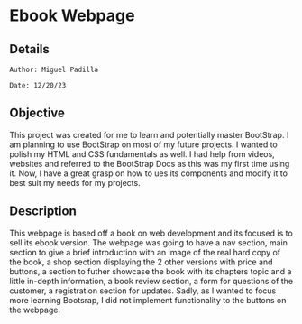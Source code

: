 # Ebook Webpage

## Details
~~~
Author: Miguel Padilla

Date: 12/20/23
~~~

## Objective
This project was created for me to learn and potentially master BootStrap. I am planning to use BootStrap on most of my future projects. I wanted to polish my HTML and CSS fundamentals as well.
I had help from videos, websites and referred to the BootStrap Docs as this was my first time using it. Now, I have a great grasp on how to ues its components and modify it to best suit my needs for my projects. 

## Description
This webpage is based off a book on web development and its focused is to sell its ebook version. The webpage was going to have a nav section, main section to give a brief introduction with an image of the real hard copy of the book, a shop section displaying the 2 other versions with price and buttons, 
a section to futher showcase the book with its chapters topic and a little in-depth information, a book review section, a form for questions of the customer, a registration section for updates. Sadly, as I wanted to focus more learning Bootsrap, I did not implement functionality to the buttons on the webpage.
